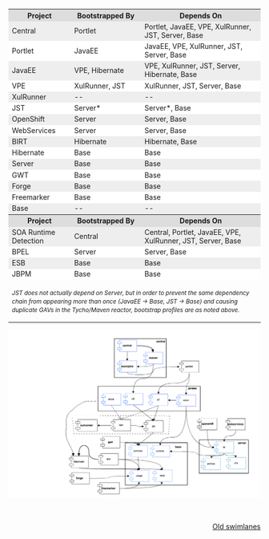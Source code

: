 <!DOCTYPE html PUBLIC "-//W3C//DTD HTML 4.01 Transitional//EN" "http://www.w3.org/TR/html4/loose.dtd">
<html>
<head>
<meta http-equiv="Content-Type" content="text/html; charset=UTF-8">
<title>Build Job Swimlanes</title>
<style>
@import url("http://download.jboss.org/jbosstools/web/site.css");
</style>
<body>
<p align="center"><table width="860" align="center">
	<tr bgcolor="#DDDDDD">
		<th>Project</th>
		<th>Bootstrapped By</th>
		<th>Depends On</th>
	</tr>
	<tr bgcolor="#EEEEEE">
		<td>Central</td>
		<td>Portlet</td>
		<td>Portlet, JavaEE, VPE, XulRunner, JST, Server, Base</td>
	</tr>
	<tr bgcolor="#FFFFFF">
		<td>Portlet</td>
		<td>JavaEE</td>
		<td>JavaEE, VPE, XulRunner, JST, Server, Base</td>
	</tr>
	<tr bgcolor="#EEEEEE">
		<td>JavaEE</td>
		<td>VPE, Hibernate</td>
		<td>VPE, XulRunner, JST, Server, Hibernate, Base</td>
	</tr>
	<tr bgcolor="#FFFFFF">
		<td>VPE</td>
		<td>XulRunner, JST</td>
		<td>XulRunner, JST, Server, Base</td>
	</tr>
	<tr bgcolor="#EEEEEE">
		<td>XulRunner</td>
		<td>--</td>
		<td>--</td>
	</tr>
	<tr bgcolor="#FFFFFF">
		<td>JST</td>
		<td>Server*</td>
		<td>Server*, Base</td>
	</tr>
	<tr bgcolor="#EEEEEE">
		<td>OpenShift</td>
		<td>Server</td>
		<td>Server, Base</td>
	</tr>
	<tr bgcolor="#FFFFFF">
		<td>WebServices</td>
		<td>Server</td>
		<td>Server, Base</td>
	</tr>
	<tr bgcolor="#EEEEEE">
		<td>BIRT</td>
		<td>Hibernate</td>
		<td>Hibernate, Base</td>
	</tr>
	<tr bgcolor="#FFFFFF">
		<td>Hibernate</td>
		<td>Base</td>
		<td>Base</td>
	</tr>
	<tr bgcolor="#EEEEEE">
		<td>Server</td>
		<td>Base</td>
		<td>Base</td>
	</tr>
	<tr bgcolor="#FFFFFF">
		<td>GWT</td>
		<td>Base</td>
		<td>Base</td>
	</tr>
	<tr bgcolor="#EEEEEE">
		<td>Forge</td>
		<td>Base</td>
		<td>Base</td>
	</tr>
	<tr bgcolor="#FFFFFF">
		<td>Freemarker</td>
		<td>Base</td>
		<td>Base</td>
	</tr>
	<tr bgcolor="#EEEEEE">
		<td>Base</td>
		<td>--</td>
		<td>--</td>
	</tr>
	<tr bgcolor="#DDDDDD">
		<th>Project</th>
		<th>Bootstrapped By</th>
		<th>Depends On</th>
	</tr>
	<tr bgcolor="#EEEEEE">
		<td>SOA Runtime<br/>Detection</td>
		<td>Central</td>
		<td>Central, Portlet, JavaEE, VPE, XulRunner, JST, Server, Base</td>
	</tr>
	<tr bgcolor="#FFFFFF">
		<td>BPEL</td>
		<td>Server</td>
		<td>Server, Base</td>
	</tr>
	<tr bgcolor="#EEEEEE">
		<td>ESB</td>
		<td>Base</td>
		<td>Base</td>
	</tr>
	<tr bgcolor="#FFFFFF">
		<td>JBPM</td>
		<td>Base</td>
		<td>Base</td>
	</tr>
	<tr><td colspan="3">
<p><i><small>JST does not actually depend on Server, but in order to prevent the same dependency chain from appearing more than once (JavaEE -> Base, JST -> Base) and causing duplicate GAVs in the Tycho/Maven reactor, bootstrap profiles are as noted above.</small></i></p>
	</td></tr>
</table>
</p>
<p align="center">
<img src="jbosstools-git-repos.png"/>
</p>
<p>&nbsp;</p><p align="right"><a href="swimlanes.txt">Old swimlanes</a></p>
</body>
</html>
